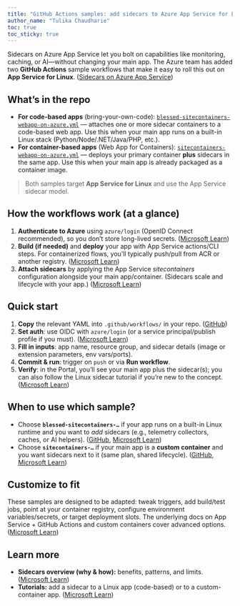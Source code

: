 ```yaml
---
title: "GitHub Actions samples: add sidecars to Azure App Service for Linux"
author_name: "Tulika Chaudharie"
toc: true
toc_sticky: true
---
```


Sidecars on Azure App Service let you bolt on capabilities like monitoring, caching, or AI—without changing your main app. The Azure team has added two **GitHub Actions** sample workflows that make it easy to roll this out on **App Service for Linux**. ([Sidecars on Azure App Service](https://learn.microsoft.com/azure/app-service/overview-sidecar))

## What’s in the repo

* **For code-based apps** (bring-your-own-code):
  [`blessed-sitecontainers-webapp-on-azure.yml`](https://github.com/Azure/actions-workflow-samples/blob/master/AppService/blessed-sitecontainers-webapp-on-azure.yml) — attaches one or more  sidecar containers to a code-based web app. Use this when your main app runs on a built-in Linux stack (Python/Node/.NET/Java/PHP, etc.). 
* **For container-based apps** (Web App for Containers):
  [`sitecontainers-webapp-on-azure.yml`](https://github.com/Azure/actions-workflow-samples/blob/master/AppService/sitecontainers-webapp-on-azure.yml) — deploys your primary container **plus** sidecars in the same app. Use this when your main app is already packaged as a container image.

> Both samples target **App Service for Linux** and use the App Service sidecar model.

## How the workflows work (at a glance)

1. **Authenticate to Azure** using `azure/login` (OpenID Connect recommended), so you don’t store long-lived secrets. ([Microsoft Learn][5])
2. **Build (if needed)** and **deploy** your app with App Service actions/CLI steps. For containerized flows, you’ll typically push/pull from ACR or another registry. ([Microsoft Learn][6])
3. **Attach sidecars** by applying the App Service *sitecontainers* configuration alongside your main app/container. (Sidecars scale and lifecycle with your app.) ([Microsoft Learn][1])

## Quick start

1. **Copy** the relevant YAML into `.github/workflows/` in your repo. ([GitHub][2])
2. **Set auth**: use OIDC with `azure/login` (or a service principal/publish profile if you must). ([Microsoft Learn][5])
3. **Fill in inputs**: app name, resource group, and sidecar details (image or extension parameters, env vars/ports).
4. **Commit & run**: trigger on `push` or via **Run workflow**.
5. **Verify**: in the Portal, you’ll see your main app plus the sidecar(s); you can also follow the Linux sidecar tutorial if you’re new to the concept. ([Microsoft Learn][4])

## When to use which sample?

* Choose **`blessed-sitecontainers-…`** if your app runs on a built-in Linux runtime and you want to *add* sidecars (e.g., telemetry collectors, caches, or AI helpers). ([GitHub][2], [Microsoft Learn][1])
* Choose **`sitecontainers-…`** if your main app is a **custom container** and you want sidecars next to it (same plan, shared lifecycle). ([GitHub][3], [Microsoft Learn][7])

## Customize to fit

These samples are designed to be adapted: tweak triggers, add build/test jobs, point at your container registry, configure environment variables/secrets, or target deployment slots. The underlying docs on App Service + GitHub Actions and custom containers cover advanced options. ([Microsoft Learn][5])

## Learn more

* **Sidecars overview (why & how):** benefits, patterns, and limits. ([Microsoft Learn][1])
* **Tutorials:** add a sidecar to a Linux app (code-based) or to a custom-container app. ([Microsoft Learn][4])


[1]: https://learn.microsoft.com/azure/app-service/overview-sidecar "Sidecars overview - Azure App Service"
[2]: https://github.com/Azure/actions-workflow-samples/blob/master/AppService/blessed-sitecontainers-webapp-on-azure.yml "actions-workflow-samples/AppService/blessed-sitecontainers-webapp-on-azure.yml at master · Azure/actions-workflow-samples · GitHub"
[3]: https://github.com/Azure/actions-workflow-samples/blob/master/AppService/sitecontainers-webapp-on-azure.yml "actions-workflow-samples/AppService/sitecontainers-webapp-on-azure.yml at master · Azure/actions-workflow-samples · GitHub"
[4]: https://learn.microsoft.com/azure/app-service/tutorial-sidecar "Tutorial: Configure a sidecar container - Azure App Service"
[5]: https://learn.microsoft.com/azure/app-service/deploy-github-actions "Deploy to Azure App Service by using GitHub Actions"
[6]: https://learn.microsoft.com/azure/app-service/deploy-container-github-action "Custom Container CI/CD from GitHub Actions - Azure App ..."
[7]: https://learn.microsoft.com/azure/app-service/tutorial-custom-container-sidecar "Tutorial: Configure a sidecar for a custom container app"
